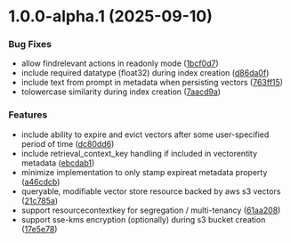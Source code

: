 # 1.0.0-alpha.1 (2025-09-10)


### Bug Fixes

* allow findrelevant actions in readonly mode ([1bcf0d7](https://github.com/gravitee-io/gravitee-resource-ai-vector-store-aws-s3/commit/1bcf0d70ea3bebc62a1c57b07d7953b9628a4404))
* include required datatype (float32) during index creation ([d86da0f](https://github.com/gravitee-io/gravitee-resource-ai-vector-store-aws-s3/commit/d86da0f7e0ec0f69e04d7388540794831d808b5c))
* include text from prompt in metadata when persisting vectors ([763ff15](https://github.com/gravitee-io/gravitee-resource-ai-vector-store-aws-s3/commit/763ff15ff6ccb74f1d0874c47fa536a1b9337504))
* tolowercase similarity during index creation ([7aacd9a](https://github.com/gravitee-io/gravitee-resource-ai-vector-store-aws-s3/commit/7aacd9ab95d0fbb18509dbbf80363f2144d6b94a))


### Features

* include ability to expire and evict vectors after some user-specified period of time ([dc80dd6](https://github.com/gravitee-io/gravitee-resource-ai-vector-store-aws-s3/commit/dc80dd6fa70fa627f367dd53e787895bb2e8c017))
* include retrieval_context_key handling if included in vectorentity metadata ([ebcdab1](https://github.com/gravitee-io/gravitee-resource-ai-vector-store-aws-s3/commit/ebcdab1d936d139f41762b64b48db3ad5d5a8ab5))
* minimize implementation to only stamp expireat metadata property ([a46cdcb](https://github.com/gravitee-io/gravitee-resource-ai-vector-store-aws-s3/commit/a46cdcb3946a8b8a5b6577073dca84fac72fb78a))
* queryable, modifiable vector store resource backed by aws s3 vectors ([21c785a](https://github.com/gravitee-io/gravitee-resource-ai-vector-store-aws-s3/commit/21c785a90dc57c19bb5d0a0f37315d5f9c40dbfc))
* support resourcecontextkey for segregation / multi-tenancy ([61aa208](https://github.com/gravitee-io/gravitee-resource-ai-vector-store-aws-s3/commit/61aa208583410861680a68211d32287be9621353))
* support sse-kms encryption (optionally) during s3 bucket creation ([17e5e78](https://github.com/gravitee-io/gravitee-resource-ai-vector-store-aws-s3/commit/17e5e786b51e6209b629e6466d6b2c96c5f428be))
